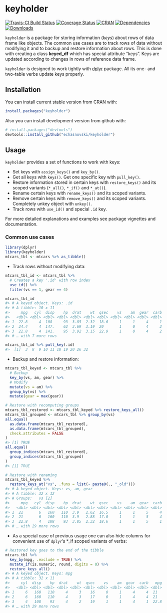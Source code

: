 
# keyholder

<!-- badges: start -->

[![Travis-CI Build
Status](https://travis-ci.org/echasnovski/keyholder.svg?branch=master)](https://travis-ci.org/echasnovski/keyholder)
[![Coverage
Status](https://codecov.io/gh/echasnovski/keyholder/graph/badge.svg)](https://codecov.io/github/echasnovski/keyholder?branch=master)
[![CRAN](https://www.r-pkg.org/badges/version/keyholder?color=blue)](https://cran.r-project.org/package=keyholder)
[![Dependencies](https://tinyverse.netlify.com/badge/keyholder)](https://CRAN.R-project.org/package=keyholder)
[![Downloads](http://cranlogs.r-pkg.org/badges/keyholder)](https://cran.r-project.org/package=keyholder)
<!-- badges: end -->

`keyholder` is a package for storing information (*keys*) about rows of
data frame like objects. The common use cases are to track rows of data
without modifying it and to backup and restore information about rows.
This is done with creating a class **keyed\_df** which has special
attribute “keys”. Keys are updated according to changes in rows of
reference data frame.

`keyholder` is designed to work tightly with
[dplyr](http://dplyr.tidyverse.org/) package. All its one- and two-table
verbs update keys properly.

## Installation

You can install current stable version from CRAN with:

``` r
install.packages("keyholder")
```

Also you can install development version from github with:

``` r
# install.packages("devtools")
devtools::install_github("echasnovski/keyholder")
```

## Usage

`keyholder` provides a set of functions to work with keys:

  - Set keys with `assign_keys()` and `key_by()`.
  - Get all keys with `keys()`. Get one specific key with `pull_key()`.
  - Restore information stored in certain keys with `restore_keys()` and
    its scoped variants (`*_all()`, `*_if()` and `*_at()`).
  - Rename certain keys with `rename_keys()` and its scoped variants.
  - Remove certain keys with `remove_keys()` and its scoped variants.
    Completely unkey object with `unkey()`.
  - Track rows with `use_id()` and special `.id` key.

For more detailed explanations and examples see package vignettes and
documentation.

### Common use cases

``` r
library(dplyr)
library(keyholder)
mtcars_tbl <- mtcars %>% as_tibble()
```

  - Track rows without modifying data:

<!-- end list -->

``` r
mtcars_tbl_id <- mtcars_tbl %>%
  # Creates a key '.id' with row index
  use_id() %>%
  filter(vs == 1, gear == 4)

mtcars_tbl_id
#> # A keyed object. Keys: .id 
#> # A tibble: 10 x 11
#>     mpg   cyl  disp    hp  drat    wt  qsec    vs    am  gear  carb
#>   <dbl> <dbl> <dbl> <dbl> <dbl> <dbl> <dbl> <dbl> <dbl> <dbl> <dbl>
#> 1  22.8     4  108     93  3.85  2.32  18.6     1     1     4     1
#> 2  24.4     4  147.    62  3.69  3.19  20       1     0     4     2
#> 3  22.8     4  141.    95  3.92  3.15  22.9     1     0     4     2
#> # … with 7 more rows

mtcars_tbl_id %>% pull_key(.id)
#>  [1]  3  8  9 10 11 18 19 20 26 32
```

  - Backup and restore information:

<!-- end list -->

``` r
mtcars_tbl_keyed <- mtcars_tbl %>%
  # Backup
  key_by(vs, am, gear) %>%
  # Modify
  mutate(vs = am) %>%
  group_by(vs) %>%
  mutate(gear = max(gear))

# Restore with recomputing groups
mtcars_tbl_restored <- mtcars_tbl_keyed %>% restore_keys_all()
mtcars_tbl_grouped <- mtcars_tbl %>% group_by(vs)
all.equal(
  as.data.frame(mtcars_tbl_restored),
  as.data.frame(mtcars_tbl_grouped),
  check.attributes = FALSE
)
#> [1] TRUE
all.equal(
  group_indices(mtcars_tbl_restored),
  group_indices(mtcars_tbl_grouped)
)
#> [1] TRUE

# Restore with renaming
mtcars_tbl_keyed %>%
  restore_keys_at("vs", .funs = list(~ paste0(., "_old")))
#> # A keyed object. Keys: vs, am, gear 
#> # A tibble: 32 x 12
#> # Groups:   vs [2]
#>     mpg   cyl  disp    hp  drat    wt  qsec    vs    am  gear  carb vs_old
#>   <dbl> <dbl> <dbl> <dbl> <dbl> <dbl> <dbl> <dbl> <dbl> <dbl> <dbl>  <dbl>
#> 1  21       6   160   110  3.9   2.62  16.5     1     1     5     4      0
#> 2  21       6   160   110  3.9   2.88  17.0     1     1     5     4      0
#> 3  22.8     4   108    93  3.85  2.32  18.6     1     1     5     1      1
#> # … with 29 more rows
```

  - As a special case of previous usage one can also hide columns for
    convenient use of `dplyr`’s \*\_if scoped variants of verbs:

<!-- end list -->

``` r
# Restored key goes to the end of the tibble
mtcars_tbl %>%
  key_by(mpg, .exclude = TRUE) %>%
  mutate_if(is.numeric, round, digits = 0) %>%
  restore_keys_all()
#> # A keyed object. Keys: mpg 
#> # A tibble: 32 x 11
#>     cyl  disp    hp  drat    wt  qsec    vs    am  gear  carb   mpg
#>   <dbl> <dbl> <dbl> <dbl> <dbl> <dbl> <dbl> <dbl> <dbl> <dbl> <dbl>
#> 1     6   160   110     4     3    16     0     1     4     4  21  
#> 2     6   160   110     4     3    17     0     1     4     4  21  
#> 3     4   108    93     4     2    19     1     1     4     1  22.8
#> # … with 29 more rows
```
